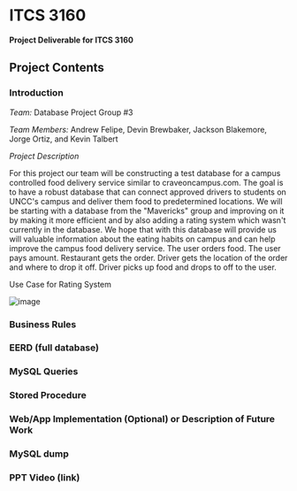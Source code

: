 # ITCS 3160

**Project Deliverable for ITCS 3160**

## Project Contents

### Introduction
*Team:*  Database Project Group #3

*Team Members:* Andrew Felipe, Devin Brewbaker, Jackson Blakemore, Jorge Ortiz, and Kevin Talbert

*Project Description* 

For this project our team will be constructing a test database for a campus controlled food delivery service similar to craveoncampus.com.
The goal is to have a robust database that can connect approved drivers to students on UNCC's campus and deliver them food to predetermined locations. 
We will be starting with a database from the "Mavericks" group and improving on it by making it more efficient and by also adding a rating system which 
wasn't currently in the database. We hope that with this database will provide us will valuable information about the eating habits on campus and can help improve
the campus food delivery service. The user orders food. The user pays amount. Restaurant gets the order. Driver gets the location of the order and where to drop it off. Driver picks up food and drops to off to the user. 

Use Case for Rating System

![image](https://user-images.githubusercontent.com/46727094/99898235-ecc01200-2c6d-11eb-8c21-5f747785a2ca.png)

### Business Rules

### EERD (full database)

### MySQL Queries

### Stored Procedure

### Web/App Implementation (Optional) or Description of Future Work

### MySQL dump

### PPT Video (link)




